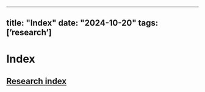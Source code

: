 
---
title: "Index"
date: "2024-10-20"
tags: [’research’]
---

# Index

## [Research index](/research)

